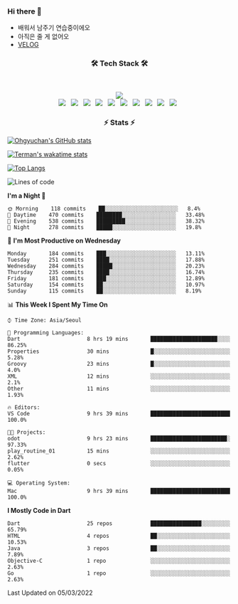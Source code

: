<!--
**Ohgyuchan/Ohgyuchan** is a ✨ _special_ ✨ repository because its `README.md` (this file) appears on your GitHub profile.

Here are some ideas to get you started:

- 🔭 I’m currently working on ...
- 🌱 I’m currently learning ...
- 👯 I’m looking to collaborate on ...
- 🤔 I’m looking for help with ...
- 💬 Ask me about ...
- 📫 How to reach me: ...
- 😄 Pronouns: ...
- ⚡ Fun fact: ...
-->

### Hi there 👋
  * 배워서 남주기 연습중이에오
  * 아직은 줄 게 없어오
  * [VELOG](https://velog.io/@terman)



<h3 align="center"><b>🛠 Tech Stack 🛠</b></h3>
</br>

<p align="center">
<a href="https://hits.seeyoufarm.com"><img src="https://hits.seeyoufarm.com/api/count/incr/badge.svg?url=https%3A%2F%2Fgithub.com%2FOhgyuchan&count_bg=%2379C83D&title_bg=%23555555&icon=&icon_color=%23E7E7E7&title=visitors+%F0%9F%99%8C&edge_flat=false"/></a></br>
<img src="https://img.shields.io/badge/HTML5-E34F26?style=flat-square&logo=HTML5&logoColor=white"/></a> &nbsp
<img src="https://img.shields.io/badge/CSS3-1572B6?style=flat-square&logo=CSS3&logoColor=white"/></a> &nbsp
<!-- <img src="https://img.shields.io/badge/JavaScript-F7DF1E?style=flat-square&logo=JavaScript&logoColor=white"/></a> &nbsp -->
<!-- <img src="https://img.shields.io/badge/Node.js-339933?style=flat-square&logo=Node.js&logoColor=white"/></a> &nbsp -->
<img src="https://img.shields.io/badge/Android-3DDC84?style=flat-square&logo=Android&logoColor=white"/></a> &nbsp
<img src="https://img.shields.io/badge/Flutter-02569B?style=flat-square&logo=Flutter&logoColor=white"></a> &nbsp
<img src="https://img.shields.io/badge/Dart-0175C2?style=flat-square&logo=Dart&logoColor=white"></a> &nbsp
<img src="https://img.shields.io/badge/R-0175C2?style=flat-square&logo=R&logoColor=white"></a> &nbsp
<!-- <img src="https://img.shields.io/badge/MongoDB-47A248?style=flat-square&logo=MongoDB&logoColor=white"/></a> &nbsp -->
<!-- <img src="https://img.shields.io/badge/MySQL-4479A1?style=flat-square&logo=MySQL&logoColor=white"/></a> &nbsp -->
<img src="https://img.shields.io/badge/c++-00599C?style=flat-square&logo=c%2B%2B&logoColor=white"/></a> &nbsp 
<img src="https://img.shields.io/badge/github-181717?style=flat-squar&logo=github&logoColor=white"></a> &nbsp 
<img src="https://img.shields.io/badge/linux-FCC624?style=flat-squar&logo=linux&logoColor=black"></a> &nbsp 
<img src="https://img.shields.io/badge/unity-00599C?style=flat-squar&logo=unity&logoColor=black"></a> &nbsp 
<!-- <img src="https://img.shields.io/badge/Amazon AWS-232F3E?style=flat-square&logo=Amazon%20AWS&logoColor=white"/></a> &nbsp </p> -->

<h3 align="center"><b>⚡️ Stats ⚡️</b></h3>


[![Ohgyuchan's GitHub stats](https://github-readme-stats.vercel.app/api?username=Ohgyuchan&count_private=true&show_icons=true&theme=buefy)](https://github.com/Ohgyuchan/github-readme-stats)

[![Terman's wakatime stats](https://github-readme-stats.vercel.app/api/wakatime?username=@TermanOh&theme=buefy)](https://github.com/anuraghazra/github-readme-stats)

[![Top Langs](https://github-readme-stats.vercel.app/api/top-langs/?username=Ohgyuchan&layout=compact&count_private=true&show_icons=true&theme=buefy)](https://github.com/Ohgyuchan/github-readme-stats)
  
<!--START_SECTION:waka-->
![Lines of code](https://img.shields.io/badge/From%20Hello%20World%20I%27ve%20Written-1.2%20million%20lines%20of%20code-blue)

**I'm a Night 🦉** 

```text
🌞 Morning    118 commits    ██░░░░░░░░░░░░░░░░░░░░░░░   8.4% 
🌆 Daytime    470 commits    ████████░░░░░░░░░░░░░░░░░   33.48% 
🌃 Evening    538 commits    █████████░░░░░░░░░░░░░░░░   38.32% 
🌙 Night      278 commits    █████░░░░░░░░░░░░░░░░░░░░   19.8%

```
📅 **I'm Most Productive on Wednesday** 

```text
Monday       184 commits    ███░░░░░░░░░░░░░░░░░░░░░░   13.11% 
Tuesday      251 commits    ████░░░░░░░░░░░░░░░░░░░░░   17.88% 
Wednesday    284 commits    █████░░░░░░░░░░░░░░░░░░░░   20.23% 
Thursday     235 commits    ████░░░░░░░░░░░░░░░░░░░░░   16.74% 
Friday       181 commits    ███░░░░░░░░░░░░░░░░░░░░░░   12.89% 
Saturday     154 commits    ██░░░░░░░░░░░░░░░░░░░░░░░   10.97% 
Sunday       115 commits    ██░░░░░░░░░░░░░░░░░░░░░░░   8.19%

```


📊 **This Week I Spent My Time On** 

```text
⌚︎ Time Zone: Asia/Seoul

💬 Programming Languages: 
Dart                     8 hrs 19 mins       █████████████████████░░░░   86.25% 
Properties               30 mins             █░░░░░░░░░░░░░░░░░░░░░░░░   5.28% 
Groovy                   23 mins             █░░░░░░░░░░░░░░░░░░░░░░░░   4.0% 
XML                      12 mins             ░░░░░░░░░░░░░░░░░░░░░░░░░   2.1% 
Other                    11 mins             ░░░░░░░░░░░░░░░░░░░░░░░░░   1.93%

🔥 Editors: 
VS Code                  9 hrs 39 mins       █████████████████████████   100.0%

🐱‍💻 Projects: 
odot                     9 hrs 23 mins       ████████████████████████░   97.33% 
play_routine_01          15 mins             ░░░░░░░░░░░░░░░░░░░░░░░░░   2.62% 
flutter                  0 secs              ░░░░░░░░░░░░░░░░░░░░░░░░░   0.05%

💻 Operating System: 
Mac                      9 hrs 39 mins       █████████████████████████   100.0%

```

**I Mostly Code in Dart** 

```text
Dart                     25 repos            ████████████████░░░░░░░░░   65.79% 
HTML                     4 repos             ██░░░░░░░░░░░░░░░░░░░░░░░   10.53% 
Java                     3 repos             ██░░░░░░░░░░░░░░░░░░░░░░░   7.89% 
Objective-C              1 repo              ░░░░░░░░░░░░░░░░░░░░░░░░░   2.63% 
Go                       1 repo              ░░░░░░░░░░░░░░░░░░░░░░░░░   2.63%

```



 Last Updated on 05/03/2022
<!--END_SECTION:waka-->


